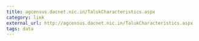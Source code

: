 ```yaml
---
title: ‎agcensus.dacnet.nic.in/TalukCharacteristics.aspx
category: link
external_url: http://agcensus.dacnet.nic.in/TalukCharacteristics.aspx
tags: data
---
```

